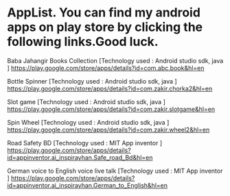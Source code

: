 # AppList. You can find my android apps on play store by clicking the following links.Good luck.
Baba Jahangir Books Collection [Technology used : Android studio sdk, java ]
https://play.google.com/store/apps/details?id=com.abc.book&hl=en

Bottle Spinner [Technology used : Android studio sdk, java ]
https://play.google.com/store/apps/details?id=com.zakir.chorka2&hl=en

Slot game [Technology used : Android studio sdk, java ]
https://play.google.com/store/apps/details?id=com.zakir.slotgame&hl=en

Spin Wheel [Technology used : Android studio sdk, java ]
https://play.google.com/store/apps/details?id=com.zakir.wheel2&hl=en

Road Safety BD [Technology used : MIT App inventor ]
https://play.google.com/store/apps/details?id=appinventor.ai_inspirayhan.Safe_road_Bd&hl=en

German voice to English voice live talk [Technology used : MIT App inventor ]
https://play.google.com/store/apps/details?id=appinventor.ai_inspirayhan.German_to_English&hl=en
